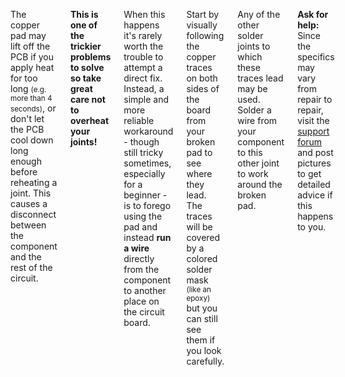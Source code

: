 <div class="columns" markdown="1">

The copper pad may lift off the PCB if you apply heat for too long <small>(e.g. more than 4 seconds)</small>, or don't let the PCB cool down long enough before reheating a joint. This causes a disconnect between the component and the rest of the circuit.

**This is one of the trickier problems to solve so take great care not to overheat your joints!**

When this happens it's rarely worth the trouble to attempt a direct fix. Instead, a simple and more reliable workaround - though still tricky sometimes, especially for a beginner - is to forego using the pad and instead **run a wire** directly from the component to another place on the circuit board.

Start by visually following the copper traces on both sides of the board from your broken pad to see where they lead. The traces will be covered by a colored solder mask <small>(like an epoxy)</small> but you can still see them if you look carefully.

Any of the other solder joints to which these traces lead may be used. Solder a wire from your component to this other joint to work around the broken pad.

**Ask for help:** Since the specifics may vary from repair to repair, visit the [support forum](https://www.reddit.com/r/maseffects) and post pictures to get detailed advice if this happens to you.

</div>
